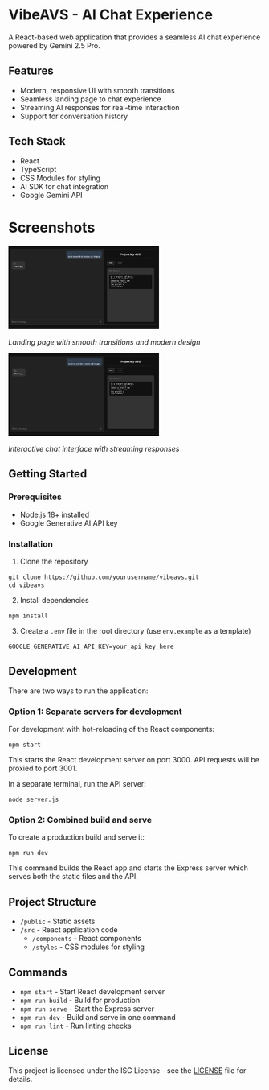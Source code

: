 # VibeAVS - AI Chat Experience

A React-based web application that provides a seamless AI chat experience powered by Gemini 2.5 Pro.

## Features

- Modern, responsive UI with smooth transitions
- Seamless landing page to chat experience
- Streaming AI responses for real-time interaction
- Support for conversation history

## Tech Stack

- React
- TypeScript
- CSS Modules for styling
- AI SDK for chat integration
- Google Gemini API

# Screenshots
<img src="assets/landing-page.png" alt="Landing Page" width="300"/>
  
*Landing page with smooth transitions and modern design*

<img src="assets/chat-page.png" alt="Chat Interface" width="300"/>
  
*Interactive chat interface with streaming responses*


## Getting Started

### Prerequisites

- Node.js 18+ installed
- Google Generative AI API key

### Installation

1. Clone the repository
```
git clone https://github.com/yourusername/vibeavs.git
cd vibeavs
```

2. Install dependencies
```
npm install
```

3. Create a `.env` file in the root directory (use `env.example` as a template)
```
GOOGLE_GENERATIVE_AI_API_KEY=your_api_key_here
```

## Development

There are two ways to run the application:

### Option 1: Separate servers for development

For development with hot-reloading of the React components:

```
npm start
```

This starts the React development server on port 3000. API requests will be proxied to port 3001.

In a separate terminal, run the API server:

```
node server.js
```

### Option 2: Combined build and serve

To create a production build and serve it:

```
npm run dev
```

This command builds the React app and starts the Express server which serves both the static files and the API.

## Project Structure

- `/public` - Static assets
- `/src` - React application code
  - `/components` - React components
  - `/styles` - CSS modules for styling

## Commands

- `npm start` - Start React development server
- `npm run build` - Build for production
- `npm run serve` - Start the Express server
- `npm run dev` - Build and serve in one command
- `npm run lint` - Run linting checks

## License

This project is licensed under the ISC License - see the [LICENSE](LICENSE) file for details.